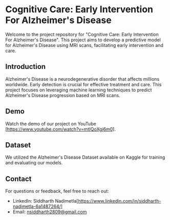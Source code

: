 # Cognitive Care: Early Intervention For Alzheimer's Disease

Welcome to the project repository for "Cognitive Care: Early Intervention For Alzheimer's Disease". This project aims to develop a predictive model for Alzheimer's Disease using MRI scans, facilitating early intervention and care.

## Introduction

Alzheimer's Disease is a neurodegenerative disorder that affects millions worldwide. Early detection is crucial for effective treatment and care. This project focuses on leveraging machine learning techniques to predict Alzheimer's Disease progression based on MRI scans.

## Demo

Watch the demo of our project on YouTube [https://www.youtube.com/watch?v=mtIQoXgj6m0].

## Dataset

We utilized the Alzheimer's Disease Dataset available on Kaggle for training and evaluating our models.

## Contact

For questions or feedback, feel free to reach out:

* LinkedIn: Siddharth Nadimetla[https://www.linkedin.com/in/siddharth-nadimetla-6a1487264/]
* Email: nsiddharth2809@gmail.com

